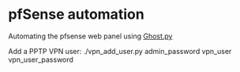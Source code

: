 pfSense automation
==================

Automating the pfsense web panel using [Ghost.py](http://jeanphix.me/Ghost.py/)

Add a PPTP VPN user:
./vpn_add_user.py admin_password vpn_user vpn_user_password